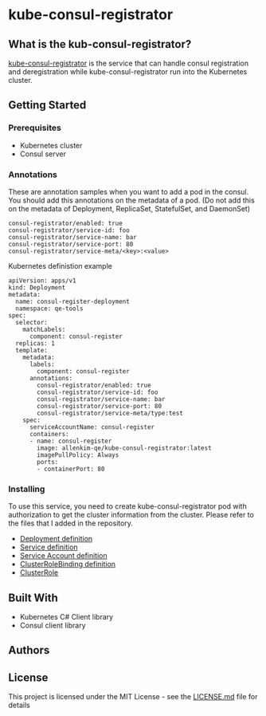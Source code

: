 # kube-consul-registrator

## What is the kub-consul-registrator?

[kube-consul-registrator](https://github.com/allenkim-qe/kube-consul-registrator) is the service that can handle consul registration and deregistration while kube-consul-registrator run into the Kubernetes cluster.

## Getting Started

### Prerequisites

- Kubernetes cluster
- Consul server

### Annotations

These are annotation samples when you want to add a pod in the consul. You should add this annotations on the metadata of a pod. (Do not add this on the metadata of Deployment, ReplicaSet, StatefulSet, and DaemonSet)

```
consul-registrator/enabled: true
consul-registrator/service-id: foo
consul-registrator/service-name: bar
consul-registrator/service-port: 80
consul-registrator/service-meta/<key>:<value>
```
Kubernetes definistion example
```
apiVersion: apps/v1
kind: Deployment
metadata:
  name: consul-register-deployment
  namespace: qe-tools
spec:
  selector:
    matchLabels:
      component: consul-register
  replicas: 1
  template:
    metadata:
      labels:
        component: consul-register
      annotations:
        consul-registrator/enabled: true
        consul-registrator/service-id: foo
        consul-registrator/service-name: bar
        consul-registrator/service-port: 80
        consul-registrator/service-meta/type:test
    spec:
      serviceAccountName: consul-register
      containers:
      - name: consul-register
        image: allenkim-qe/kube-consul-registrator:latest
        imagePullPolicy: Always
        ports:
        - containerPort: 80
```

### Installing

To use this service, you need to create kube-consul-registrator pod with authorization to get the cluster information from the cluster. Please refer to the files that I added in the repository.
- [Deployment definition]()
- [Service definition]()
- [Service Account definition]()
- [ClusterRoleBinding definition]()
- [ClusterRole]()

## Built With

- Kubernetes C# Client library
- Consul client library

## Authors

## License
This project is licensed under the MIT License - see the [LICENSE.md](LICENSE.md) file for details